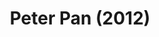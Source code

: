 ---
layout: shows
title: Peter Pan (2012)
image: 
category: 
details:
  Theatre: FSCJ Summer Musical Theatre Experience
cast:
crew:
  Director: Michael Lipp
external_links:
---